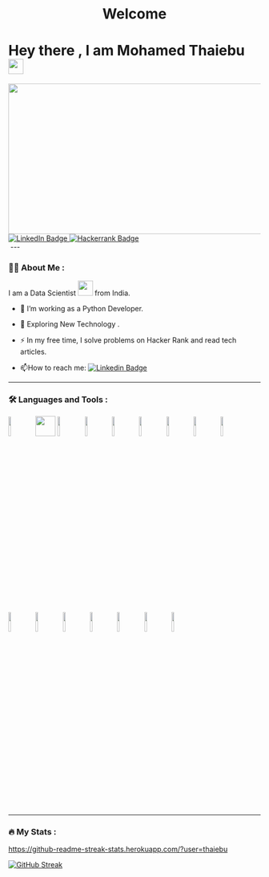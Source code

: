 <h1 align="center">Welcome</h1>  
<h1>
  Hey there , I am Mohamed Thaiebu
  <img target="_blank" src="https://media.giphy.com/media/hvRJCLFzcasrR4ia7z/giphy.gif" width="30px"/>
</h1>

<div align="center">
  <img target="_blank" src="https://media.giphy.com/media/dWesBcTLavkZuG35MI/giphy.gif" width="600" height="300"/>
</div>
<div id="badges">
  <a  target="_blank" href="https://www.linkedin.com/in/mohamed-thaiebu-0015a815a/">
    <img target="_blank" src="https://img.shields.io/badge/LinkedIn-blue?style=for-the-badge&logo=linkedin&logoColor=white" alt="LinkedIn Badge"/>
  </a>
    <a  target="_blank" href="https://www.hackerrank.com/thaibu786">
    <img target="_blank"  src="https://img.shields.io/badge/-Hackerrank-2EC866?style=for-the-badge&logo=HackerRank&logoColor=white" alt="Hackerrank Badge"/>
  </a>
<!--   <a  target="_blank" href="https://www.youtube.com/@tamilpracticalpsychology1461/featured">
    <img  target="_blank" src="https://img.shields.io/badge/YouTube-red?style=for-the-badge&logo=youtube&logoColor=white" alt="Youtube Badge"/>
  </a>
  <a  target="_blank" href="https://twitter.com/MThaiebu">
    <img target="_blank"  src="https://img.shields.io/badge/Twitter-blue?style=for-the-badge&logo=twitter&logoColor=white" alt="Twitter Badge"/>
  </a> -->
</div>
<img target="_blank" src="https://komarev.com/ghpvc/?username=thaiebu&style=flat-square&color=blue" alt=""/>
---

### :man_technologist: About Me :

I am a Data Scientist  <img src="https://media.giphy.com/media/WUlplcMpOCEmTGBtBW/giphy.gif" width="30"> from India.


- :telescope: I’m working as a Python Developer.

- :seedling: Exploring New Technology .

- :zap: In my free time, I solve problems on Hacker Rank and read tech articles.

- :mailbox:How to reach me: [![Linkedin Badge](https://img.shields.io/badge/-Thaiebu-blue?style=flat&logo=Linkedin&logoColor=white)](https://www.linkedin.com/in/mohamed-thaiebu-0015a815a/)

---

### :hammer_and_wrench: Languages and Tools :

<div>
<!--   <p align="left">
  <a href="https://www.python.org" target="_blank" rel="noreferrer"><img src="/icons8-python-48.png" alt="python" width="40" height="40"/></a>
  <a href="https://www.djangoproject.com/" target="_blank" rel="noreferrer"> <img src="https://cdn.worldvectorlogo.com/logos/django.svg" alt="django" width="40" height="40"/> </a> 
  <a href="https://flask.palletsprojects.com/" target="_blank" rel="noreferrer"> <img src="https://www.vectorlogo.zone/logos/pocoo_flask/pocoo_flask-icon.svg" alt="flask" width="40" height="40"/> </a>
  <a href="https://www.w3.org/html/" target="_blank" rel="noreferrer"> <img src="icons8-html-48.png" alt="html5" width="40" height="40"/> </a>
  <a href="https://www.w3schools.com/css/" target="_blank" rel="noreferrer"> <img src="icons8-css3-48.png" alt="css3" width="40" height="40"/> </a>
  <a href="https://nodejs.org" target="_blank" rel="noreferrer"> <img src="icons8-node-js-48.png" alt="nodejs" width="40" height="40"/> </a>
  <a href="https://expressjs.com" target="_blank" rel="noreferrer"> <img src="icons8-express-js-16.png" alt="express" width="40" height="40"/> </a> 
  <a href="https://www.mysql.com/" target="_blank" rel="noreferrer"> <img src="icons8-my-sql-48.png" alt="mysql" width="40" height="40"/> </a>  <a href="https://www.postgresql.org" target="_blank" rel="noreferrer"> <img src="icons8-postgresql-48.png" alt="postgresql" width="40" height="40"/> </a>    <a href="https://www.sqlite.org/" target="_blank" rel="noreferrer"> <img src="icons8-database-50.png" alt="sqlite" width="40" height="40"/> </a> 
  <a href="https://www.linux.org/" target="_blank" rel="noreferrer"> <img src="icons8-linux-48.png" alt="linux" width="40" height="40"/> </a>
  <a href="https://aws.amazon.com" target="_blank" rel="noreferrer"> <img src="icons8-amazon-web-services-48.png" alt="aws" width="40" height="40"/> </a> 
  <a href="https://git-scm.com/" target="_blank" rel="noreferrer"> <img src="https://www.vectorlogo.zone/logos/git-scm/git-scm-icon.svg" alt="git" width="40" height="40"/> </a> 
  <a href="https://developer.mozilla.org/en-US/docs/Web/JavaScript" target="_blank" rel="noreferrer"> <img src="icons8-javascript-48.png" alt="javascript" width="40" height="40"/> </a> 
  <img src="./icons8-react-50.png" width="50" title="react">
  <a href="https://www.docker.com/" target="_blank" rel="noreferrer"> <img src="icons8-docker-48.png" alt="docker" width="40" height="40"/> </a> 
  <a href="https://www.nginx.com" target="_blank" rel="noreferrer"> <img src="icons8-nginx-48.png" alt="nginx" width="40" height="40"/> </a> 
</p> -->
<code><img width="10%" src="https://www.vectorlogo.zone/logos/python/python-ar21.svg"></code>
<code><img width="40px" src="https://upload.vectorlogo.zone/logos/javascript/images/239ec8a4-163e-4792-83b6-3f6d96911757.svg"></code>
<code><img width="10%" src="https://www.vectorlogo.zone/logos/reactjs/reactjs-ar21.svg"></code>
<code><img width="10%" src="https://www.vectorlogo.zone/logos/djangoproject/djangoproject-ar21.svg"></code>
<code><img width="10%" src="https://www.vectorlogo.zone/logos/pocoo_flask/pocoo_flask-ar21.svg"></code>
<code><img width="10%" src="https://www.vectorlogo.zone/logos/python/python-ar21.svg"></code>
<code><img width="10%" src="https://upload.wikimedia.org/wikipedia/commons/thumb/8/8c/Apache_Spark_logo.svg/1200px-Apache_Spark_logo.svg.png"></code>
<code><img width="10%" src="https://upload.wikimedia.org/wikipedia/commons/thumb/1/10/TensorFlow_logo.svg/1280px-TensorFlow_logo.svg.png"></code>
<code><img width="10%" src="https://upload.wikimedia.org/wikipedia/commons/thumb/a/ae/Keras_logo.svg/1200px-Keras_logo.svg.png"></code>
<code><img width="10%" src="https://raw.githubusercontent.com/hwchase17/langchain/master/docs/static/logo.png"></code>
<code><img width="10%" src="https://upload.wikimedia.org/wikipedia/commons/thumb/c/c7/ChromaDB_logo.png/1200px-ChromaDB_logo.png"></code>
<code><img width="10%" src="https://upload.wikimedia.org/wikipedia/commons/thumb/e/e3/OpenAI_Logo.svg/1200px-OpenAI_Logo.svg.png"></code>
<code><img width="10%" src="https://www.vectorlogo.zone/logos/pytorch/pytorch-ar21.svg"></code>
<code><img width="10%" src="https://upload.wikimedia.org/wikipedia/commons/thumb/2/21/Scikit_learn_logo_small.svg/1200px-Scikit_learn_logo_small.svg.png"></code>
<code><img width="10%" src="https://www.vectorlogo.zone/logos/github/github-ar21.svg"></code>
 <code><img width="10%" src="https://www.vectorlogo.zone/logos/amazon_aws/amazon_aws-ar21.svg"></code>

  
</div>


---

### :fire: My Stats :
https://github-readme-streak-stats.herokuapp.com/?user=thaiebu

[![GitHub Streak](http://github-readme-streak-stats.herokuapp.com?user=thaiebu&theme=dark&background=000000)](https://git.io/streak-stats)
<!-- 
[![Top Langs](https://github-readme-stats.vercel.app/api/top-langs/?username=thaiebu)](https://github.com/anuraghazra/github-readme-stats)

[![Top Langs](https://github-readme-stats.vercel.app/api/top-langs/?username=thaiebu&layout=compact&theme=vision-friendly-dark)](https://github.com/anuraghazra/github-readme-stats) -->





